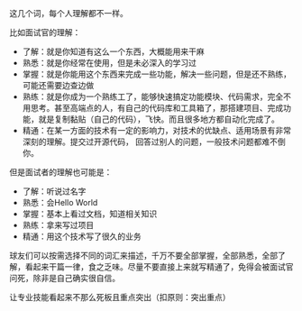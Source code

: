 这几个词，每个人理解都不一样。

比如面试官的理解：
- 了解：就是你知道有这么一个东西，大概能用来干麻
- 熟悉：就是你经常在使用，但是未必深入的学习过
- 掌握：就是你能用这个东西来完成一些功能，解决一些问题，但是还不熟练，可能还需要边查边做
- 熟练：就是你成为一个熟练工了，能够快速搞定功能模块、代码需求，完全不用思考。甚至高端点的人，有自己的代码库和工具箱了，那搭建项目、完成功能，就是复制黏贴（自己的代码），飞快。而且很多地方都自动化完成了。
- 精通：在某一方面的技术有一定的影响力，对技术的优缺点、适用场景有非常深刻的理解。提交过开源代码，
回答过别人的问题，一般技术问题都难不倒你。

但是面试者的理解也可能是：
- 了解：听说过名字
- 熟悉：会Hello World
- 掌握：基本上看过文档，知道相关知识
- 熟练：拿来写过项目
- 精通：用这个技术写了很久的业务

球友们可以按需选择不同的词汇来描述，千万不要全部掌握，全部熟悉，全部了解，看起来干篇一律，食之乏味。尽量不要直接上来就写精通了，免得会被面试官问死，除非是自己确实很自信。

让专业技能看起来不那么死板且重点突出（扣原则：突出重点）

